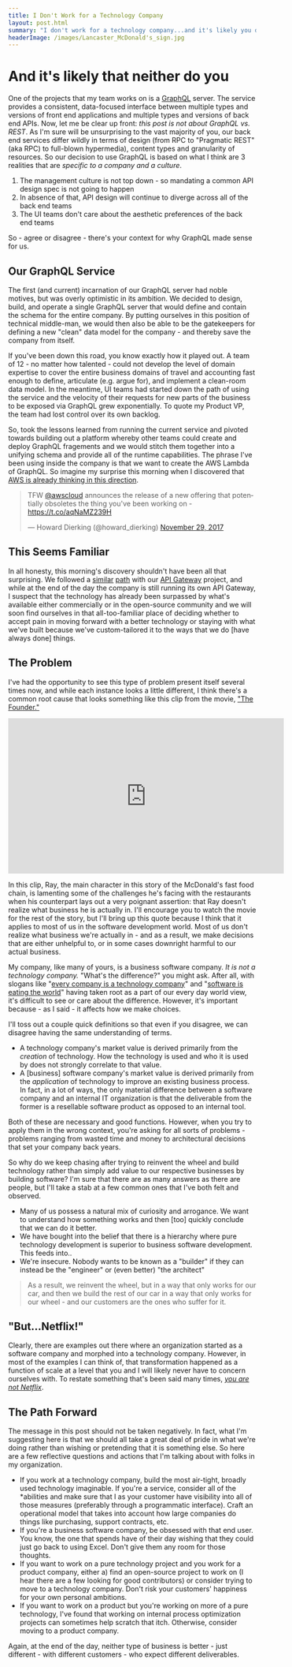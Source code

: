 ```yaml
---
title: I Don't Work for a Technology Company
layout: post.html
summary: "I don't work for a technology company...and it's likely you don't either."
headerImage: /images/Lancaster_McDonald's_sign.jpg
---
```


# And it's likely that neither do you

One of the projects that my team works on is a [GraphQL](http://graphql.org/) server. The service provides a consistent, data-focused interface between multiple types and versions of front end applications and multiple types and versions of back end APIs. Now, let me be clear up front: _this post is not about GraphQL vs. REST_. As I'm sure will be unsurprising to the vast majority of you, our back end services differ wildly in terms of design (from RPC to "Pragmatic REST" (aka RPC) to full-blown hypermedia), content types and granularity of resources. So our decision to use GraphQL is based on what I think are 3 realities that are *specific to a company and a culture*.

1. The management culture is not top down - so mandating a common API design spec is not going to happen
1. In absence of that, API design will continue to diverge across all of the back end teams
1. The UI teams don't care about the aesthetic preferences of the back end teams

So - agree or disagree - there's your context for why GraphQL made sense for us.

## Our GraphQL Service
The first (and current) incarnation of our GraphQL server had noble motives, but was overly optimistic in its ambition. We decided to design, build, and operate a single GraphQL server that would define and contain the schema for the entire company. By putting ourselves in this position of technical middle-man, we would then also be able to be the gatekeepers for defining a new "clean" data model for the company - and thereby save the company from itself. 

If you've been down this road, you know exactly how it played out. A team of 12 - no matter how talented - could not develop the level of domain expertise to cover the entire business domains of travel and accounting fast enough to define, articulate (e.g. argue for), and implement a clean-room data model. In the meantime, UI teams had started down the path of using the service and the velocity of their requests for new parts of the business to be exposed via GraphQL grew exponentially. To quote my Product VP, the team had lost control over its own backlog.

So, took the lessons learned from running the current service and pivoted towards building out a platform whereby other teams could create and deploy GraphQL fragements and we would stitch them together into a unifying schema and provide all of the runtime capabilities. The phrase I've been using inside the company is that we want to create the AWS Lambda of GraphQL. So imagine my surprise this morning when I discovered that [AWS is already thinking in this direction](https://aws.amazon.com/blogs/aws/introducing-amazon-appsync/).

<blockquote class="twitter-tweet" data-lang="en"><p lang="en" dir="ltr">TFW <a href="https://twitter.com/awscloud?ref_src=twsrc%5Etfw">@awscloud</a> announces the release of a new offering that potentially obsoletes the thing you&#39;ve been working on - <a href="https://t.co/aqNaMZ239H">https://t.co/aqNaMZ239H</a></p>&mdash; Howard Dierking (@howard_dierking) <a href="https://twitter.com/howard_dierking/status/935924284307861504?ref_src=twsrc%5Etfw">November 29, 2017</a></blockquote>
<script async src="https://platform.twitter.com/widgets.js" charset="utf-8"></script>

## This Seems Familiar

In all honesty, this morning's discovery shouldn't have been all that surprising. We followed a [similar](http://blog.howarddierking.com/2015/05/24/on-api-gateways/) [path](http://blog.howarddierking.com/2016/10/21/there-is-no-data-center/) with our [API Gateway](http://blog.howarddierking.com/2017/05/04/thoughts-on-a-next-generation-api-gateway/) project, and while at the end of the day the company is still running its own API Gateway, I suspect that the technology has already been surpassed by what's available either commercially or in the open-source community and we will soon find ourselves in that all-too-familiar place of deciding whether to accept pain in moving forward with a better technology or staying with what we've built because we've custom-tailored it to the ways that we do [have always done] things.

## The Problem

I've had the opportunity to see this type of problem present itself several times now, and while each instance looks a little different, I think there's a common root cause that looks something like this clip from the movie, ["The Founder."](http://www.imdb.com/title/tt4276820/)

<iframe width="560" height="315" src="https://www.youtube.com/embed/uu1nCM--5wo?rel=0" frameborder="0" allowfullscreen></iframe>

In this clip, Ray, the main character in this story of the McDonald's fast food chain, is lamenting some of the challenges he's facing with the restaurants when his counterpart lays out a very poignant assertion: that Ray doesn't realize what business he is actually in. I'll encourage you to watch the movie for the rest of the story, but I'll bring up this quote because I think that it applies to most of us in the software development world. Most of us don't realize what business we're actually in - and as a result, we make decisions that are either unhelpful to, or in some cases downright harmful to our actual business. 

My company, like many of yours, is a business software company. *It is not a technology company.* "What's the difference?" you might ask. After all, with slogans like "[every company is a technology company](https://www.forbes.com/sites/forbestechcouncil/2017/01/23/why-every-company-is-a-technology-company/)" and "[software is eating the world](https://www.wsj.com/articles/SB10001424053111903480904576512250915629460)" having taken root as a part of our every day world view, it's difficult to see or care about the difference. However, it's important because - as I said - it affects how we make choices. 

I'll toss out a couple quick definitions so that even if you disagree, we can disagree having the same understanding of terms.

* A technology company's market value is derived primarily from the *creation* of technology. How the technology is used and who it is used by does not strongly correlate to that value.
* A [business] software company's market value is derived primarily from the *application* of technology to improve an existing business process. In fact, in a lot of ways, the only material difference between a software company and an internal IT organization is that the deliverable from the former is a resellable software product as opposed to an internal tool.  

Both of these are necessary and good functions. However, when you try to apply them in the wrong context, you're asking for all sorts of problems - problems ranging from wasted time and money to architectural decisions that set your company back years.

So why do we keep chasing after trying to reinvent the wheel and build technology rather than simply add value to our respective businesses by building software? I'm sure that there are as many answers as there are people, but I'll take a stab at a few common ones that I've both felt and observed.

* Many of us possess a natural mix of curiosity and arrogance. We want to understand how something works and then [too] quickly conclude that we can do it better.
* We have bought into the belief that there is a hierarchy where pure technology development is superior to business software development. This feeds into..
* We're insecure. Nobody wants to be known as a "builder" if they can instead be the "engineer" or (even better) "the architect"

> As a result, we reinvent the wheel, but in a way that only works for our car, and then we build the rest of our car in a way that only works for our wheel - and our customers are the ones who suffer for it.

## "But...Netflix!"

Clearly, there are examples out there where an organization started as a software company and morphed into a technology company. However, in most of the examples I can think of, that transformation happened as a function of scale at a level that you and I will likely never have to concern ourselves with. To restate something that's been said many times, [_you are not Netflix_](https://thenewstack.io/reminder-you-are-not-google-and-dont-try-to-be-netflix/).

## The Path Forward

The message in this post should not be taken negatively. In fact, what I'm suggesting here is that we should all take a great deal of pride in what we're doing rather than wishing or pretending that it is something else. So here are a few reflective questions and actions that I'm talking about with folks in my organization.

* If you work at a technology company, build the most air-tight, broadly used technology imaginable. If you're a service, consider all of the *abilities and make sure that I as your customer have visibility into all of those measures (preferably through a programmatic interface). Craft an operational model that takes into account how large companies do things like purchasing, support contracts, etc.
* If you're a business software company, be obsessed with that end user. You know, the one that spends have of their day wishing that they could just go back to using Excel. Don't give them any room for those thoughts.
* If you want to work on a pure technology project and you work for a product company, either a) find an open-source project to work on (I hear there are a few looking for good contributors) or consider trying to move to a technology company. Don't risk your customers' happiness for your own personal ambitions.
* If you want to work on a product but you're working on more of a pure technology, I've found that working on internal process optimization projects can sometimes help scratch that itch. Otherwise, consider moving to a product company.

Again, at the end of the day, neither type of business is better - just different - with different customers - who expect different deliverables. 
